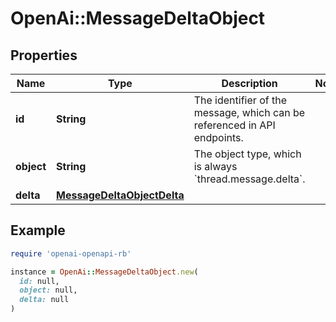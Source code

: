 # OpenAi::MessageDeltaObject

## Properties

| Name | Type | Description | Notes |
| ---- | ---- | ----------- | ----- |
| **id** | **String** | The identifier of the message, which can be referenced in API endpoints. |  |
| **object** | **String** | The object type, which is always &#x60;thread.message.delta&#x60;. |  |
| **delta** | [**MessageDeltaObjectDelta**](MessageDeltaObjectDelta.md) |  |  |

## Example

```ruby
require 'openai-openapi-rb'

instance = OpenAi::MessageDeltaObject.new(
  id: null,
  object: null,
  delta: null
)
```

